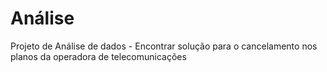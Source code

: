 # Análise
Projeto de Análise de dados - Encontrar solução para o cancelamento nos planos da operadora de telecomunicações
